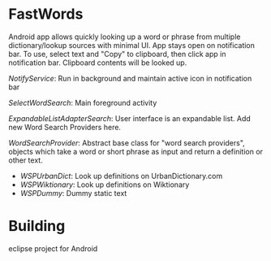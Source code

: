 FastWords
=========

Android app allows quickly looking up a word or phrase from multiple dictionary/lookup sources with minimal UI. App stays open on notification bar. To use, select text and "Copy" to clipboard, then click app in notification bar. Clipboard contents will be looked up. 

*NotifyService*: Run in background and maintain active icon in notification bar

*SelectWordSearch*: Main foreground activity

*ExpandableListAdapterSearch*: User interface is an expandable list. Add new Word Search Providers here.

*WordSearchProvider*: Abstract base class for "word search providers", objects which take a word or short phrase as input and return a definition or other text.

* *WSPUrbanDict*: Look up definitions on UrbanDictionary.com
* *WSPWiktionary*: Look up definitions on Wiktionary
* *WSPDummy*: Dummy static text


Building
========

eclipse project for Android

